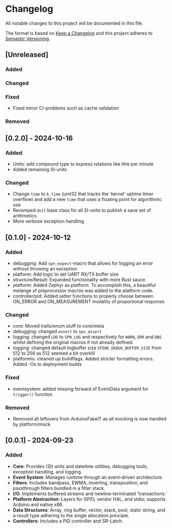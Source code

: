 # Changelog

All notable changes to this project will be documented in this file.

The format is based on [Keep a Changelog](http://keepachangelog.com/en/1.0.0/)
and this project adheres to [Semantic Versioning](http://semver.org/spec/v2.0.0.html).

<!--

## [Unreleased] - DATE

### Added

### Changed

### Fixed

### Removed

-->

## [Unreleased]

### Added

### Changed

### Fixed

- Fixed minor CI-problems such as cache validation

### Removed

## [0.2.0] - 2024-10-16

### Added

- Units: add compound type to express relations like litre per minute
- Added remaining SI-units

### Changed

- Change `time` to `k_time` (uint32 that tracks the 'kernel' uptime timer overflow) and add a new `time` that uses a
  floating point for algorithmic use
- Revamped `Unit` base class for all SI-units to publish a sane set of arithmetics
- More verbose exception handling

## [0.1.0] - 2024-10-12

### Added

- debugging: Add `spn_expect`-macro that allows for logging an error without throwing an exception
- platform: Add logic to set UART RX/TX buffer size
- structure/Result: Expanded functionality with more Rust sauce
- platform: Added Zephyr as platform. To accomplish this, a beautiful melange of preprocessor macros was added to the
  platform code.
- controller/pid: Added setter functions to properly choose between ON_ERROR and ON_MEASUREMENT modality of proportional
  response.

### Changed

- core: Moved traits/enum stuff to core/meta
- debugging: changed `assert` to `spn_assert`
- logging: changed `LOG` to `SPN_LOG` and respectively for `WARN`, `ERR` and `DBG` whilst defining the original macros
  if not already defined.
- logging: changed default logbuffer size `SPINE_DEBUG_BUFFER_SIZE` from 512 to 256 as 512 seemed a bit overkill
- platformio: cleaned up buildflags. Added stricter formatting errors. Added -Os to deployment builds

### Fixed

- eventsystem: added missing forward of EventData argument for `trigger()` function

### Removed

- Removed all leftovers from ArduinoFakeIT as all mocking is now handled by platform/mock

## [0.0.1] - 2024-09-23

### Added

- **Core**: Provides (SI) units and datetime utilities, debugging tools, exception handling, and logging.
- **Event System**: Manages runtime through an event-driven architecture.
- **Filters**: Includes bandpass, EWMA, inverting, transposition, and passthrough filters bundled in a filter stack.
- **I/O**: Implements buffered streams and newline-terminated 'transactions.'
- **Platform Abstraction**: Layers for GPIO, vendor HAL, and stdio; supports Arduino and native x86.
- **Data Structures**: Array, ring buffer, vector, stack, pool, static string, and a result type adhering to the single
  allocation principle.
- **Controllers**: Includes a PID controller and SR-Latch.

